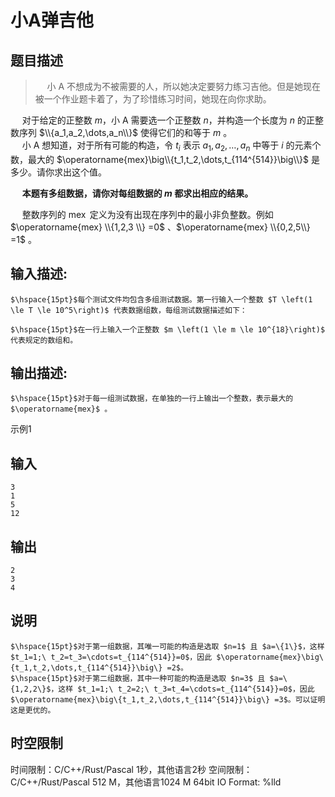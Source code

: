 # 小A弹吉他

## 题目描述

> $\hspace{15pt}$小 A 不想成为不被需要的人，所以她决定要努力练习吉他。但是她现在被一个作业题卡着了，为了珍惜练习时间，她现在向你求助。  
> 

$\hspace{15pt}$对于给定的正整数 $m$，小 A 需要选一个正整数 $n$，并构造一个长度为 $n$ 的正整数序列 $\\{a_1,a_2,\dots,a_n\\}$ 使得它们的和等于 $m$ 。  
$\hspace{15pt}$小 A 想知道，对于所有可能的构造，令 $t_i$ 表示 $a_1,a_2,\dots,a_n$ 中等于 $i$ 的元素个数，最大的 $\operatorname{mex}\big\\{t_1,t_2,\dots,t_{114^{514}}\big\\}$ 是多少。请你求出这个值。  
  
$\hspace{15pt}$**本题有多组数据，请你对每组数据的 $m$ 都求出相应的结果。**  
  
$\hspace{15pt}$整数序列的 $\operatorname{mex}$ 定义为没有出现在序列中的最小非负整数。例如 $\operatorname{mex} \\{1,2,3 \\} =0$ 、$\operatorname{mex} \\{0,2,5\\} =1$ 。

## 输入描述:
    
    
    $\hspace{15pt}$每个测试文件均包含多组测试数据。第一行输入一个整数 $T \left(1 \le T \le 10^5\right)$ 代表数据组数，每组测试数据描述如下：  
      
    $\hspace{15pt}$在一行上输入一个正整数 $m \left(1 \le m \le 10^{18}\right)$ 代表规定的数组和。

## 输出描述:
    
    
    $\hspace{15pt}$对于每一组测试数据，在单独的一行上输出一个整数，表示最大的 $\operatorname{mex}$ 。

示例1 

## 输入
    
    
    3
    1
    5
    12

## 输出
    
    
    2
    3
    4

## 说明
    
    
    $\hspace{15pt}$对于第一组数据，其唯一可能的构造是选取 $n=1$ 且 $a=\{1\}$，这样 $t_1=1;\ t_2=t_3=\cdots=t_{114^{514}}=0$，因此 $\operatorname{mex}\big\{t_1,t_2,\dots,t_{114^{514}}\big\} =2$。  
    $\hspace{15pt}$对于第二组数据，其中一种可能的构造是选取 $n=3$ 且 $a=\{1,2,2\}$，这样 $t_1=1;\ t_2=2;\ t_3=t_4=\cdots=t_{114^{514}}=0$，因此 $\operatorname{mex}\big\{t_1,t_2,\dots,t_{114^{514}}\big\} =3$。可以证明这是更优的。


## 时空限制

时间限制：C/C++/Rust/Pascal 1秒，其他语言2秒
空间限制：C/C++/Rust/Pascal 512 M，其他语言1024 M
64bit IO Format: %lld